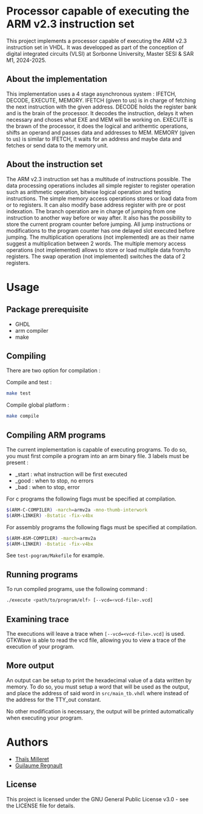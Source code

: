 # Processor capable of executing the ARM v2.3 instruction set

This project implements a processor capable of executing the ARM v2.3 instruction set in VHDL. It was developped as part of the conception of digital integrated circuits (VLSI) at Sorbonne University, Master SESI & SAR M1, 2024-2025.

## About the implementation

This implementation uses a 4 stage asynchronous system : IFETCH, DECODE, EXECUTE, MEMORY.
IFETCH (given to us) is in charge of fetching the next instruction with the given address.
DECODE holds the register bank and is the brain of the processor. It decodes the instruction, delays it when necessary and choses what EXE and MEM will be working on.
EXECUTE is the brawn of the processor, it does the logical and arithemtic operations, shifts an operand and passes data and addresses to MEM.
MEMORY (given to us) is similar to IFETCH, it waits for an address and maybe data and fetches or send data to the memory unit.

## About the instruction set

The ARM v2.3 instruction set has a multitude of instructions possible.
The data processing operations includes all simple register to register operation such as arithmetic operation, bitwise logical operation and testing instructions.
The simple memory access operations stores or load data from or to registers. It can also modify base address register with pre or post indexation.
The branch operation are in charge of jumping from one instruction to another way before or way after. It also has the possibility to store the current program counter before jumping. All jump instructions or modifications to the program counter has one delayed slot executed before jumping.
The multiplication operations (not implemented) are as their name suggest a multiplication between 2 words.
The multiple memory access operations (not implemented) allows to store or load multiple data from/to registers.
The swap operation (not implemented) switches the data of 2 registers.

# Usage

## Package prerequisite

- GHDL
- arm compiler
- make

## Compiling

There are two option for compilation :

Compile and test :

```sh
make test
```

Compile global platform :

```sh
make compile
```

## Compiling ARM programs

The current implementation is capable of executing programs. To do so, you must first compile a program into an arm binary file.
3 labels must be present :
- _start : what instruction will be first executed
- _good : when to stop, no errors
- _bad : when to stop, error

For c programs the following flags must be specified at compilation.

```sh
$(ARM-C-COMPILER) -march=armv2a -mno-thumb-interwork
$(ARM-LINKER) -Bstatic -fix-v4bx
```

For assembly programs the following flags must be specified at compilation.

```sh
$(ARM-ASM-COMPILER) -march=armv2a
$(ARM-LINKER) -Bstatic -fix-v4bx
```

See `test-pogram/Makefile` for example.

## Running programs

To run compiled programs, use the following command :

```sh
./execute <path/to/program/elf> [--vcd=<vcd-file>.vcd]
```

## Examining trace

The executions will leave a trace when `[--vcd=<vcd-file>.vcd]` is used.
GTKWave is able to read the vcd file, allowing you to view a trace of the execution of your program.

## More output

An output can be setup to print the hexadecimal value of a data written by memory. To do so, you must setup a word that will be used as the output, and place the address of said word in `src/main_tb.vhdl` where instead of the address for the TTY_out constant.

No other modification is necessary, the output will be printed automatically when executing your program.

# Authors

- [Thaïs Milleret](https://www.linkedin.com/in/thais-milleret/)
- [Guilaume Regnault](https://www.linkedin.com/in/guillaume-regnault-754b8a332)

## License

This project is licensed under the GNU General Public License v3.0 - see the LICENSE file for details.
